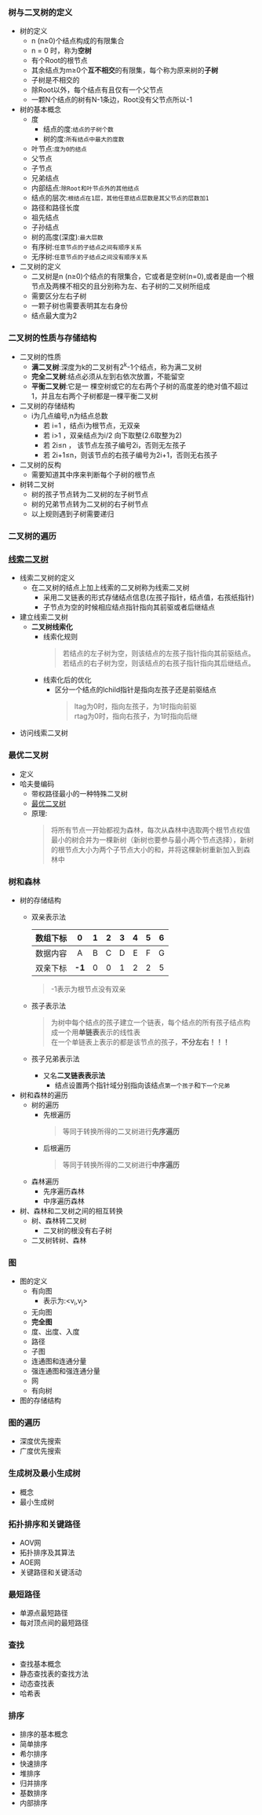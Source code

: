 ### 树与二叉树的定义
  + 树的定义
    + n (n≥0)个结点构成的有限集合
    + n = 0 时，称为**空树**
    + 有个Root的根节点
    + 其余结点为m≥0个**互不相交**的有限集，每个称为原来树的**子树**
    + 子树是不相交的
    + 除Root以外，每个结点有且仅有一个父节点
    + 一颗N个结点的树有N-1条边，Root没有父节点所以-1
  + 树的基本概念
    + 度
      + 结点的度:`结点的子树个数`
      + 树的度:`所有结点中最大的度数`
    + 叶节点:`度为0的结点`
    + 父节点
    + 子节点
    + 兄弟结点
    + 内部结点:`除Root和叶节点外的其他结点`
    + 结点的层次:`根结点在1层，其他任意结点层数是其父节点的层数加1`
    + 路径和路径长度
    + 祖先结点
    + 子孙结点
    + 树的高度(深度):`最大层数`
    + 有序树:`任意节点的子结点之间有顺序关系`
    + 无序树:`任意节点的子结点之间没有顺序关系`
  + 二叉树的定义
    + 二叉树是n (n≥0)个结点的有限集合，它或者是空树(n=0),或者是由一个根节点及两棵不相交的且分别称为左、右子树的二叉树所组成
    + 需要区分左右子树
    + 一颗子树也需要表明其左右身份
    + 结点最大度为2
### 二叉树的性质与存储结构
  + 二叉树的性质
    + **满二叉树**:深度为k的二叉树有2<sup>k</sup>-1个结点，称为满二叉树
    + **完全二叉树**:结点必须从左到右依次放置，不能留空
    + **平衡二叉树**:它是一 棵空树或它的左右两个子树的高度差的绝对值不超过1，并且左右两个子树都是一棵平衡二叉树
  + 二叉树的存储结构
    + i为几点编号,n为结点总数
      + 若 i=1 ，结点i为根节点，无双亲
      + 若 i>1 ，双亲结点为i/2 向下取整(2.6取整为2)
      + 若 2i≤n ， 该节点左孩子编号2i，否则无左孩子
      + 若 2i+1≤n，则该节点的右孩子编号为2i+1，否则无右孩子
  + 二叉树的反构
    + 需要知道其中序来判断每个子树的根节点
  + 树转二叉树
    + 树的孩子节点转为二叉树的左子树节点
    + 树的兄弟节点转为二叉树的右子树节点
    + 以上规则遇到子树需要递归
### 二叉树的遍历
  
### [线索二叉树](https://www.jianshu.com/p/3965a6e424f5)
  + 线索二叉树的定义
    + 在二叉树的结点上加上线索的二叉树称为线索二叉树
      + 采用二叉链表的形式存储结点信息(左孩子指针，结点值，右孩纸指针)
      + 子节点为空的时候相应结点指针指向其前驱或者后继结点
  + 建立线索二叉树
    + **二叉树线索化**
      + 线索化规则
        > 若结点的左子树为空，则该结点的左孩子指针指向其前驱结点。<br>若结点的右子树为空，则该结点的右孩子指针指向其后继结点。
      + 线索化后的优化
        + 区分一个结点的lchild指针是指向左孩子还是前驱结点
          > ltag为0时，指向左孩子，为1时指向前驱<br>rtag为0时，指向右孩子，为1时指向后继
  + 访问线索二叉树
### 最优二叉树
  + 定义
  + 哈夫曼编码
    + 带权路径最小的一种特殊二叉树
    + [最优二叉树](https://blog.csdn.net/hd12370/article/details/82877211)
    + 原理:
      > 将所有节点一开始都视为森林，每次从森林中选取两个根节点权值最小的树合并为一棵新树（新树也要参与最小两个节点选择），新树的根节点大小为两个子节点大小的和，并将这棵新树重新加入到森林中
### 树和森林
  + 树的存储结构
    + 双亲表示法
      
      |数组下标|0|1|2|3|4|5|6|
      |:----|:----:|:----:|:----:|:----:|:----:|:----:|:----:|
      |数据内容|A|B|C|D|E|F|G|
      |双亲下标|**-1**|0|0|1|2|2|5|
      
      > -1表示为根节点没有双亲
    + 孩子表示法
      > 为树中每个结点的孩子建立一个链表，每个结点的所有孩子结点构成一个用**单链表**表示的线性表<br>在一个单链表上表示的都是该节点的孩子，**不分左右！！！**
    + 孩子兄弟表示法
      + 又名**二叉链表表示法**
        + 结点设置两个指针域分别指向该结点`第一个孩子`和`下一个兄弟`
  + 树和森林的遍历
    + 树的遍历
      + 先根遍历
        > 等同于转换所得的二叉树进行**先序遍历**
      + 后根遍历
        > 等同于转换所得的二叉树进行**中序遍历**
    + 森林遍历
      + 先序遍历森林
      + 中序遍历森林
  + 树、森林和二叉树之间的相互转换
    + 树、森林转二叉树
      + 二叉树的根没有右子树
    + 二叉树转树、森林
### 图
  + 图的定义
    + 有向图
      + 表示为:<v<sub>i</sub>,v<sub>j</sub>>
    + 无向图
    + **完全图**
    + 度、出度、入度
    + 路径
    + 子图
    + 连通图和连通分量
    + 强连通图和强连通分量
    + 网
    + 有向树
  + 图的存储结构
### 图的遍历
  + 深度优先搜索
  + 广度优先搜索
### 生成树及最小生成树
  + 概念
  + 最小生成树
### 拓扑排序和关键路径
  + AOV网
  + 拓扑排序及其算法
  + AOE网
  + 关键路径和关键活动
### 最短路径
  + 单源点最短路径
  + 每对顶点间的最短路径
### 查找
  + 查找基本概念
  + 静态查找表的查找方法
  + 动态查找表
  + 哈希表
### 排序
  + 排序的基本概念
  + 简单排序
  + 希尔排序
  + 快速排序
  + 堆排序
  + 归并排序
  + 基数排序
  + 内部排序
